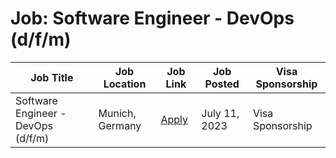 # Job: Software Engineer - DevOps (d/f/m)

| Job Title | Job Location | Job Link | Job Posted | Visa Sponsorship |
| --- | --- | --- | --- | --- |
| Software Engineer - DevOps (d/f/m) | Munich, Germany | [Apply](https://www.arculus.de/jobs/?gh_jid=5566155003) | July 11, 2023 | Visa Sponsorship |
